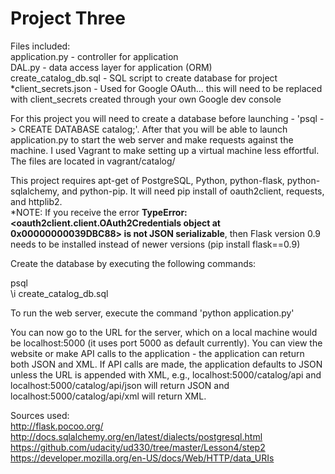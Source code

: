 Project Three
=============

Files included:  
application.py - controller for application  
DAL.py - data access layer for application (ORM)  
create_catalog_db.sql - SQL script to create database for project  
*client_secrets.json - Used for Google OAuth... this will need to be replaced with client_secrets created through your own Google dev console  
  
For this project you will need to create a database before launching - 'psql -> CREATE DATABASE catalog;'. After that you will be able to launch application.py to start the web server and make requests against the machine. I used Vagrant to make setting up a virtual machine less effortful. The files are located in vagrant/catalog/  
  
This project requires apt-get of PostgreSQL, Python, python-flask, python-sqlalchemy, and python-pip. It will need pip install of oauth2client, requests, and httplib2.  
*NOTE: If you receive the error <b>TypeError: <oauth2client.client.OAuth2Credentials object at 0x00000000039DBC88>
is not JSON serializable</b>, then Flask version 0.9 needs to be installed instead of newer versions (pip install flask==0.9)
  
Create the database by executing the following commands:  
  
psql  
\i create_catalog_db.sql  

To run the web server, execute the command 'python application.py'

You can now go to the URL for the server, which on a local machine would be localhost:5000 (it uses port 5000 as default currently). You can view the website or make API calls to the application - the application can return both JSON and XML. If API calls are made, the application defaults to JSON
unless the URL is appended with XML, e.g., localhost:5000/catalog/api and localhost:5000/catalog/api/json will return JSON and localhost:5000/catalog/api/xml will return XML.  
  
Sources used:  
http://flask.pocoo.org/  
http://docs.sqlalchemy.org/en/latest/dialects/postgresql.html  
https://github.com/udacity/ud330/tree/master/Lesson4/step2  
https://developer.mozilla.org/en-US/docs/Web/HTTP/data_URIs